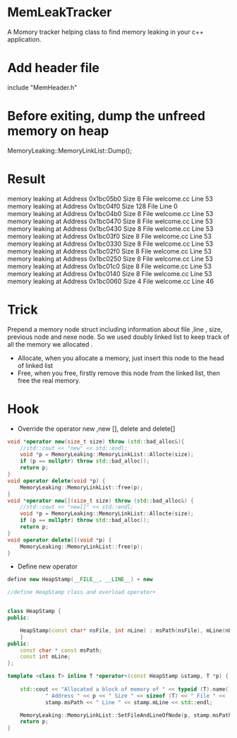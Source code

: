 # MemLeakTracker
A Momory tracker helping class to find memory leaking in your c++ application.

# Add header file
include "MemHeader.h"

# Before exiting, dump the unfreed memory on heap  
 MemoryLeaking::MemoryLinkList::Dump();
 
# Result  
memory leaking at  Address 0x1bc05b0 Size 8 File welcome.cc Line 53  
memory leaking at  Address 0x1bc04f0 Size 128 File  Line 0  
memory leaking at  Address 0x1bc04b0 Size 8 File welcome.cc Line 53  
memory leaking at  Address 0x1bc0470 Size 8 File welcome.cc Line 53  
memory leaking at  Address 0x1bc0430 Size 8 File welcome.cc Line 53  
memory leaking at  Address 0x1bc03f0 Size 8 File welcome.cc Line 53  
memory leaking at  Address 0x1bc0330 Size 8 File welcome.cc Line 53  
memory leaking at  Address 0x1bc02f0 Size 8 File welcome.cc Line 53  
memory leaking at  Address 0x1bc0250 Size 8 File welcome.cc Line 53  
memory leaking at  Address 0x1bc01c0 Size 8 File welcome.cc Line 53  
memory leaking at  Address 0x1bc0140 Size 8 File welcome.cc Line 53  
memory leaking at  Address 0x1bc0060 Size 4 File welcome.cc Line 46  


# Trick

Prepend a memory node struct including information about file ,line , size, previous node and nexe node. So we used doubly linked list
to keep track of all the memory we allocated .  

* Allocate, when you allocate a memory, just insert this node to the head of linked list  
* Free, when you free, firstly remove this node from the linked list, then free the real memory.   

# Hook  
* Override the operator new ,new [], delete and delete[]  

```cpp
void *operator new(size_t size) throw (std::bad_alloc&){
    //std::cout << "new" << std::endl;
    void *p = MemoryLeaking::MemoryLinkList::Allocte(size);
    if (p == nullptr) throw std::bad_alloc();
    return p;
}
void operator delete(void *p) {
    MemoryLeaking::MemoryLinkList::free(p);
}
void *operator new[](size_t size) throw (std::bad_alloc&) {
    //std::cout << "new[]" << std::endl;
    void *p = MemoryLeaking::MemoryLinkList::Allocte(size);
    if (p == nullptr) throw std::bad_alloc();
    return p;
}
void operator delete[](void *p) {
    MemoryLeaking::MemoryLinkList::free(p);
}
```
* Define new operator  

```cpp
define new HeapStamp(__FILE__, __LINE__) + new

//define HeapStamp class and overload operator+


class HeapStamp {
public:

    HeapStamp(const char* nsFile, int nLine) : msPath(nsFile), mLine(nLine) {
    }
public:
    const char * const msPath;
    const int mLine;
};

template <class T> inline T *operator+(const HeapStamp &stamp, T *p) {
 
    std::cout << "Allocated a block of memory of " << typeid (T).name() <<
            " Address " << p << " Size " << sizeof (T) << " File " << 
            stamp.msPath << " Line " << stamp.mLine << std::endl;

    MemoryLeaking::MemoryLinkList::SetFileAndLineOfNode(p, stamp.msPath, stamp.mLine);
    return p;
}
```
